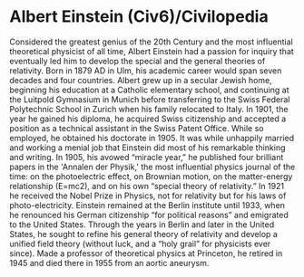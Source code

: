 # Albert Einstein (Civ6)/Civilopedia

Considered the greatest genius of the 20th Century and the most influential theoretical physicist of all time, Albert Einstein had a passion for inquiry that eventually led him to develop the special and the general theories of relativity. Born in 1879 AD in Ulm, his academic career would span seven decades and four countries.
Albert grew up in a secular Jewish home, beginning his education at a Catholic elementary school, and continuing at the Luitpold Gymnasium in Munich before transferring to the Swiss Federal Polytechnic School in Zurich when his family relocated to Italy. In 1901, the year he gained his diploma, he acquired Swiss citizenship and accepted a position as a technical assistant in the Swiss Patent Office. While so employed, he obtained his doctorate in 1905.
It was while unhappily married and working a menial job that Einstein did most of his remarkable thinking and writing. In 1905, his avowed “miracle year,” he published four brilliant papers in the 'Annalen der Physik,' the most influential physics journal of the time: on the photoelectric effect, on Brownian motion, on the matter-energy relationship (E=mc2), and on his own “special theory of relativity.” In 1921 he received the Nobel Prize in Physics, not for relativity but for his laws of photo-electricity.
Einstein remained at the Berlin institute until 1933, when he renounced his German citizenship “for political reasons” and emigrated to the United States. Through the years in Berlin and later in the United States, he sought to refine his general theory of relativity and develop a unified field theory (without luck, and a “holy grail” for physicists ever since). Made a professor of theoretical physics at Princeton, he retired in 1945 and died there in 1955 from an aortic aneurysm.